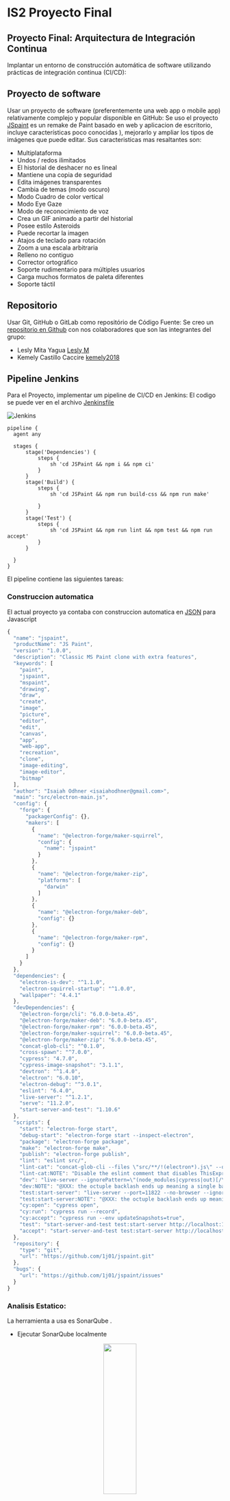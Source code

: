 # IS2 Proyecto Final
## Proyecto Final: Arquitectura de Integración Continua
Implantar un entorno de construcción automática de software utilizando prácticas de integración continua (CI/CD):

## Proyecto de software
Usar un proyecto de software (preferentemente una web app o mobile app) relativamente complejo y popular disponible en GitHub: Se uso el proyecto [JSpaint](https://github.com/1j01/jspaint) es un remake de Paint basado en web y aplicacion de escritorio, incluye características poco conocidas ), mejorarlo y ampliar los tipos de imágenes que puede editar. Sus caracteristicas mas resaltantes son:
- Multiplataforma
- Undos / redos ilimitados
- El historial de deshacer no es lineal
- Mantiene una copia de seguridad 
- Edita imágenes transparentes
- Cambia de temas (modo oscuro)
- Modo Cuadro de color vertical 
- Modo Eye Gaze
- Modo de reconocimiento de voz
- Crea un GIF animado a partir del historial
- Posee estilo Asteroids
- Puede recortar la imagen
- Atajos de teclado para rotación
- Zoom a una escala arbitraria
- Relleno no contiguo
- Corrector ortográfico
- Soporte rudimentario para múltiples usuarios
- Carga muchos formatos de paleta diferentes
- Soporte táctil
  

## Repositorio
Usar Git, GitHub o GitLab como repositório de Código Fuente: Se creo un [repositorio en Github](https://github.com/Leslym03/IS2Proyect) con nos colaboradores que son las integrantes del grupo:
- Lesly Mita Yagua [Lesly M](https://github.com/Leslym03)
- Kemely Castillo Caccire [kemely2018](https://github.com/kemely2018)


## Pipeline Jenkins
Para el Proyecto, implementar um pipeline de CI/CD en Jenkins: El codigo se puede ver en el archivo [Jenkinsfile](https://github.com/Leslym03/IS2Proyect/blob/main/JSPaint/Jenkinsfile) 

![Jenkins](https://github.com/Leslym03/IS2Proyect/blob/main/img/jenkins.png)

  ```
pipeline {
    agent any

    stages {
        stage('Dependencies') {
            steps {
                sh 'cd JSPaint && npm i && npm ci'
            }
        }
        stage('Build') {
            steps {
                sh 'cd JSPaint && npm run build-css && npm run make'
                
            }
        }
        stage('Test') {
            steps {
                sh 'cd JSPaint && npm run lint && npm test && npm run accept'
            }  
        }

    }
}
  ```
  El pipeline contiene las siguientes tareas:
  

### Construccion automatica
El actual proyecto ya contaba con construccion automatica en [JSON](https://github.com/Leslym03/IS2Proyect/blob/main/JSPaint/package.json) para Javascript
  
```javascript
{
  "name": "jspaint",
  "productName": "JS Paint",
  "version": "1.0.0",
  "description": "Classic MS Paint clone with extra features",
  "keywords": [
    "paint",
    "jspaint",
    "mspaint",
    "drawing",
    "draw",
    "create",
    "image",
    "picture",
    "editor",
    "edit",
    "canvas",
    "app",
    "web-app",
    "recreation",
    "clone",
    "image-editing",
    "image-editor",
    "bitmap"
  ],
  "author": "Isaiah Odhner <isaiahodhner@gmail.com>",
  "main": "src/electron-main.js",
  "config": {
    "forge": {
      "packagerConfig": {},
      "makers": [
        {
          "name": "@electron-forge/maker-squirrel",
          "config": {
            "name": "jspaint"
          }
        },
        {
          "name": "@electron-forge/maker-zip",
          "platforms": [
            "darwin"
          ]
        },
        {
          "name": "@electron-forge/maker-deb",
          "config": {}
        },
        {
          "name": "@electron-forge/maker-rpm",
          "config": {}
        }
      ]
    }
  },
  "dependencies": {
    "electron-is-dev": "^1.1.0",
    "electron-squirrel-startup": "^1.0.0",
    "wallpaper": "4.4.1"
  },
  "devDependencies": {
    "@electron-forge/cli": "6.0.0-beta.45",
    "@electron-forge/maker-deb": "6.0.0-beta.45",
    "@electron-forge/maker-rpm": "6.0.0-beta.45",
    "@electron-forge/maker-squirrel": "6.0.0-beta.45",
    "@electron-forge/maker-zip": "6.0.0-beta.45",
    "concat-glob-cli": "^0.1.0",
    "cross-spawn": "^7.0.0",
    "cypress": "4.7.0",
    "cypress-image-snapshot": "3.1.1",
    "devtron": "^1.4.0",
    "electron": "6.0.10",
    "electron-debug": "^3.0.1",
    "eslint": "6.4.0",
    "live-server": "^1.2.1",
    "serve": "11.2.0",
    "start-server-and-test": "1.10.6"
  },
  "scripts": {
    "start": "electron-forge start",
    "debug-start": "electron-forge start --inspect-electron",
    "package": "electron-forge package",
    "make": "electron-forge make",
    "publish": "electron-forge publish",
    "lint": "eslint src/",
    "lint-cat": "concat-glob-cli --files \"src/**/!(electron*).js\" --output concatenated-source.js && eslint --rule \"no-undef: error\" --rule \"no-unused-vars: error\" concatenated-source.js",
    "lint-cat:NOTE": "Disable the eslint comment that disables ThisExpression to use this.",
    "dev": "live-server --ignorePattern=\"(node_modules|cypress|out)[/\\\\\\\\]|package\\.json|cypress\\.json\"",
    "dev:NOTE": "@XXX: the octuple backlash ends up meaning a single backslash on Linux, two backslashes on Windows. In this case it's fine because it's in a regexp character class so the extra is redundant and doesn't cause an error.",
    "test:start-server": "live-server --port=11822 --no-browser --ignorePattern=\"(node_modules|cypress|out)[/\\\\\\\\]|package\\.json|cypress\\.json\"",
    "test:start-server:NOTE": "@XXX: the octuple backlash ends up meaning a single backslash on Linux, two backslashes on Windows. In this case it's fine because it's in a regexp character class so the extra is redundant and doesn't cause an error.",
    "cy:open": "cypress open",
    "cy:run": "cypress run --record",
    "cy:accept": "cypress run --env updateSnapshots=true",
    "test": "start-server-and-test test:start-server http://localhost:11822 cy:run",
    "accept": "start-server-and-test test:start-server http://localhost:11822 cy:accept"
  },
  "repository": {
    "type": "git",
    "url": "https://github.com/1j01/jspaint.git"
  },
  "bugs": {
    "url": "https://github.com/1j01/jspaint/issues"
  }
}
```
  
### Analisis Estatico: 
La herramienta a usa es SonarQube .
- Ejecutar SonarQube localmente
   </p>   
   <p align="center">
     <img width="40%" height="30%" src="https://github.com/Leslym03/IS2Proyect/blob/main/img/a.PNG">
   </p> 
- Ejecutar SonarScanner
- Cree un archivo de configuración en el directorio raíz del proyecto: 
 [sonar-project.properties](https://github.com/Leslym03/IS2Proyect/blob/main/JSPaint/sonar-project.properties)
 ```
 # must be unique in a given SonarQube instance
 sonar.projectKey=JSPaint
 # --- optional properties ---
 # defaults to project key
 #sonar.projectName=JSPaint
 # defaults to 'not provided'
 #sonar.projectVersion=1.0

 # Path is relative to the sonar-project.properties file. Defaults to .
 sonar.sources=.
 sonar.exclusions=*.gitignore, *.git

 # Encoding of the source code. Default is default system encoding

 #sonar.sourceEncoding=UTF-8
 ```
- Ejecute el siguiente comando desde el directorio base del proyecto para iniciar el análisis: ```sonar-scanner.bat```
 </p>   
 <p align="center">
    <img width="50%" height="30%" src="https://github.com/Leslym03/IS2Proyect/blob/main/img/b.PNG">
 </p> 
 </p>   
 <p align="center">
    <img width="50%" height="30%" src="https://github.com/Leslym03/IS2Proyect/blob/main/img/c.PNG">
 </p>          

- Visualizar resultados de SonarScanner en SonarQube: en este [PDF](https://drive.google.com/file/d/1Y6Zu-l-tHfvnWwEoWcqtWyengG05MMyT/view?usp=sharing)<br/>  
http://localhost:9000
</p>   
<p align="center">
 <img width="60%" height="50%" src="https://github.com/Leslym03/IS2Proyect/blob/main/img/d.PNG">
</p> 
  
  
### Pruebas Unitarias y Pruebas Funcionales
Para realizar las pruebas tanto unitarias como funcionales se utilizo la herramienta **Cypress** ya que es un framework incluye librerías de aserciones, de mocks y pruebas e2e automáticas sin utilizar Selenium. Detrás de Cypress se ejecuta un proceso Node que constantemente se comunica, sincroniza y ejecuta tareas, teniendo acceso tanto a la parte front como a la parte back de la aplicación y respondiendo a los eventos en tiempo real.

Primero se identifico los casos de prueba, los cuales se encuentra en un [Excel](https://docs.google.com/spreadsheets/d/1eWlFOBNvzTJae3vXMyRuuX7Wi5z7oQF6J-DPbBsw-vE/edit?usp=sharing) en el cual se dividen en las secciones:

#### Tool test
En donde se probaran las herramientas Brush Tool, Ellipse Tool, Eraser Tool, Line Tool, Pencil Tool, Rectangle Tool y Rounded Rectangle Tool, las [imagenes](https://github.com/Leslym03/IS2Proyect/tree/main/JSPaint/cypress/snapshots/tool-tests.spec.js) de las pruebas de Tool test. 

![Test1](https://github.com/Leslym03/IS2Proyect/blob/main/img/test1.png)

```javascript
/// <reference types="Cypress" />

context('tool tests', () => {
	const roundedToolsCompareOptions = {
		failureThreshold: 13,
		failureThresholdType: 'pixel'
	};
	let before_first_real_test = true;
	it(`(fake test for setup)`, () => {
		cy.visit('/')
		cy.setResolution([800, 500]);
		cy.window().should('have.property', 'colors'); 
		before_first_real_test = false;
	});
	beforeEach(() => {
		if (before_first_real_test) return;
		cy.window().then({timeout: 60000}, async (win)=> {
			win.colors.foreground = "#000";
			win.colors.background = "#fff";
			win.brush_shape = win.default_brush_shape;
			win.brush_size = win.default_brush_size
			win.eraser_size = win.default_eraser_size;
			win.airbrush_size = win.default_airbrush_size;
			win.pencil_size = win.default_pencil_size;
			win.stroke_size = win.default_stroke_size;
			win.clear();
		});
	});

	const simulateGesture = (win, {start, end, shift, shiftToggleChance=0.01, secondary, secondaryToggleChance, target}) => {
		target = target || win.$(".main-canvas")[0];
		let startWithinRect = target.getBoundingClientRect();
		let canvasAreaRect = win.$(".canvas-area")[0].getBoundingClientRect();
	
		let startMinX = Math.max(startWithinRect.left, canvasAreaRect.left);
		let startMaxX = Math.min(startWithinRect.right, canvasAreaRect.right);
		let startMinY = Math.max(startWithinRect.top, canvasAreaRect.top);
		let startMaxY = Math.min(startWithinRect.bottom, canvasAreaRect.bottom);
		let startPointX = startMinX + start.x * (startMaxX - startMinX);
		let startPointY = startMinY + start.y * (startMaxY - startMinY);
		let endPointX = startMinX + end.x * (startMaxX - startMinX);
		let endPointY = startMinY + end.y * (startMaxY - startMinY);
	
		const $cursor = win.$(`<img src="images/cursors/default.png" class="user-cursor"/>`);
		$cursor.css({
			position: "absolute",
			left: 0,
			top: 0,
			opacity: 0,
			zIndex: 5, // @#: z-index
			pointerEvents: "none",
			transition: "opacity 0.5s",
		});
		$cursor.appendTo(".jspaint");
		let triggerMouseEvent = (type, point) => {
			
			const clientX = point.x;
			const clientY = point.y;

			const do_nothing = false;
			$cursor.css({
				display: "block",
				position: "absolute",
				left: clientX,
				top: clientY,
				opacity: do_nothing ? 0.5 : 1,
			});
			if (do_nothing) {
				return;
			}
	
			let event = new win.$.Event(type, {
				view: window,
				bubbles: true,
				cancelable: true,
				clientX,
				clientY,
				screenX: clientX,
				screenY: clientY,
				offsetX: point.x,
				offsetY: point.y,
				button: secondary ? 2 : 0,
				buttons: secondary ? 2 : 1,
				shiftKey: shift,
			});
			win.$(target).trigger(event);
		};
	
		let t = 0;
		const stepsInGesture = 3;
		let pointForTime = (t) => {
			return {
				x: startPointX + (endPointX - startPointX) * t,
				y: startPointY + (endPointY - startPointY) * Math.pow(t, 0.3),
			};
		};
		
		return new Promise((resolve)=> {
			triggerMouseEvent("pointerenter", pointForTime(t)); // so dynamic cursors follow the simulation cursor
			triggerMouseEvent("pointerdown", pointForTime(t));
			let move = () => {
				t += 1 / stepsInGesture;
				if (t > 1) {
					triggerMouseEvent("pointerup", pointForTime(t));
					
					$cursor.remove();
		
					resolve();
				} else {
					triggerMouseEvent("pointermove", pointForTime(t));
					/*gestureTimeoutID =*/ setTimeout(move, 10);
				}
			};
			triggerMouseEvent("pointerleave", pointForTime(t));
			move();
		});
	};

	it(`eraser tool`, () => {
		cy.get(`.tool[title='Eraser/Color Eraser']`).click();
		cy.window().then({timeout: 60000}, async (win)=> {
			for (let row=0; row<4; row++) {
				const secondary = !!(row % 2);
				const increaseSize = row >= 2;
				let $options = win.$(`.chooser > *`);
				for (let o=0; o<$options.length; o++) {
					$options[o].click();
					if (increaseSize) {
						for (let i = 0; i < 5; i++) {
							win.$('body').trigger(new win.$.Event("keydown", {key: "NumpadPlus", keyCode: 107, which: 107}));
						}
					}
					win.colors.background = "#f0f";
					const start = {x: 0.05 + o*0.05, y: 0.1 + 0.1*row};
					const end = {x: start.x + 0.04, y: start.y + 0.04};
					await simulateGesture(win, {shift: false, secondary: false, start, end});
					if (secondary) {
						win.colors.background = "#ff0";
						win.colors.foreground = "#f0f";
						const start = {x: 0.04 + o*0.05, y: 0.11 + 0.1*row};
						const end = {x: start.x + 0.03, y: start.y + 0.02};
						await simulateGesture(win, {shift: false, secondary: true, start, end});
					}
				}
			}
		});
		cy.get(".main-canvas").matchImageSnapshot();
	});

	["Brush", "Pencil", "Rectangle", "Rounded Rectangle", "Ellipse", "Line"].forEach((toolName)=> {
		it(`${toolName.toLowerCase()} tool`, () => {
			cy.get(`.tool[title='${toolName}']`).click();
			cy.get(".swatch:nth-child(22)").rightclick();
			cy.window().then({timeout: 60000}, async (win)=> {
				for (let row=0; row<4; row++) {
					const secondary = !!(row % 2);
					const increaseSize = row >= 2;
					let $options = win.$(`.chooser > *`);
					if ($options.length === 0) {
						$options = win.$("<dummy>");
					}
					for (let o=0; o<$options.length; o++) {
						$options[o].click();
						if (increaseSize && (o === 0 || toolName==="Brush" || toolName==="Line")) {
							for (let i = 0; i < 5; i++) {
								win.$('body').trigger(new win.$.Event("keydown", {key: "NumpadPlus", keyCode: 107, which: 107}));
							}
						}
						const start = {x: 0.05 + o*0.05, y: 0.1 + 0.1*row};
						const end = {x: start.x + 0.04, y: start.y + 0.04};
						await simulateGesture(win, {shift: false, secondary: !!secondary, start, end});
					}
				}
			});
			cy.get(".main-canvas").matchImageSnapshot(toolName.match(/Rounded Rectangle|Ellipse/) ? roundedToolsCompareOptions : undefined);
		});
	});
});
```

#### Visual test
En donde se probaran las vistas al momento una accion dentro de la aplicacion. Las [imagenes](https://github.com/Leslym03/IS2Proyect/tree/main/JSPaint/cypress/snapshots/visual-tests.spec.js) de las pruebas de Visual test. 

![Test2](https://github.com/Leslym03/IS2Proyect/blob/main/img/test2.png)

```javascript
/// <reference types="Cypress" />

context('visual tests', () => {

	const withTextCompareOptions = {
		failureThreshold: 0.05,
		failureThresholdType: 'percent' // not actually percent - fraction
	};
	const withMuchTextCompareOptions = {
		failureThreshold: 0.08,
		failureThresholdType: 'percent' // not actually percent - fraction
	};
	const toolboxCompareOptions = {
		failureThreshold: 40,
		failureThresholdType: 'pixel'
	};

	const selectTheme = (themeName) => {
		cy.contains(".menu-button", "Extras").click();
		cy.contains(".menu-item", "Theme").click();
		cy.contains(".menu-item", themeName).click();
		cy.get(".status-text").click(); // close menu (@TODO: menus should probably always be closed when you select a menu item)
		cy.wait(1000); // give a bit of time for theme to load
	};
```

- **Selection**: Realiza pruebas al momento de seleccionar una herramienta como brush, select, magnifier, airbrush, eraser, line y rectangle

```javascript

	it('main screenshot', () => {
		cy.visit('/');
		cy.setResolution([760, 490]);
		cy.window().should('have.property', 'get_tool_by_name'); // wait for app to be loaded
		cy.matchImageSnapshot(withTextCompareOptions);
	});

	it('brush selected', () => {
		cy.get('.tool[title="Brush"]').click();
		cy.get('.Tools-component').matchImageSnapshot(toolboxCompareOptions);
	});
	it('select selected', () => {
		cy.get('.tool[title="Select"]').click();
		cy.get('.Tools-component').matchImageSnapshot(toolboxCompareOptions);
	});
	it('magnifier selected', () => {
		cy.get('.tool[title="Magnifier"]').click();
		cy.get('.Tools-component').matchImageSnapshot(toolboxCompareOptions);
	});
	it('airbrush selected', () => {
		cy.get('.tool[title="Airbrush"]').click();
		cy.get('.Tools-component').matchImageSnapshot(toolboxCompareOptions);
	});
	it('eraser selected', () => {
		cy.get('.tool[title="Eraser/Color Eraser"]').click();
		cy.get('.Tools-component').matchImageSnapshot(toolboxCompareOptions);
	});
	it('line selected', () => {
		cy.get('.tool[title="Line"]').click();
		cy.get('.Tools-component').matchImageSnapshot(toolboxCompareOptions);
	});
	it('rectangle selected', () => {
		cy.get('.tool[title="Rectangle"]').click();
		cy.get('.Tools-component').matchImageSnapshot(toolboxCompareOptions);
	});
```

- **Window**: Realiza pruebas sobre las ventanas emergentas al seleccionar algun objeto de menu.
  
  
```javascript
beforeEach(()=> {
		if (Cypress.$('.window:visible')[0]) {
			cy.get('.window:visible .window-close-button').click();
			cy.get('.window').should('not.be.visible');
		}
	});

	it('image attributes window', () => {
		cy.get('body').type('{ctrl}e');
		cy.get('.window:visible').matchImageSnapshot(withMuchTextCompareOptions);
	});

	it('flip and rotate window', () => {
		// @TODO: make menus more testable, with IDs
		cy.get('.menus > .menu-container:nth-child(4) > .menu-button > .menu-hotkey').click();
		cy.get('.menus > .menu-container:nth-child(4) > .menu-popup > table > tr:nth-child(1)').click();
		cy.get('.window:visible').matchImageSnapshot(withMuchTextCompareOptions);
	});

	it('stretch and skew window', () => {
		// @TODO: make menus more testable, with IDs
		cy.get('.menus > .menu-container:nth-child(4) > .menu-button > .menu-hotkey').click();
		cy.get('.menus > .menu-container:nth-child(4) > .menu-popup > table > tr:nth-child(2)').click();
		// @TODO: wait for images to load and include images?
		cy.get('.window:visible').matchImageSnapshot(Object.assign({}, withTextCompareOptions, { blackout: ["img"] }));
	});

	it('help window', () => {
		// @TODO: make menus more testable, with IDs
		cy.get('.menus > .menu-container:nth-child(6) > .menu-button > .menu-hotkey').click();
		cy.get('.menus > .menu-container:nth-child(6) > .menu-popup > table > tr:nth-child(1)').click();
		cy.get('.window:visible .folder', {timeout: 10000}); // wait for sidebar contents to load
		// @TODO: wait for iframe to load
		cy.get('.window:visible').matchImageSnapshot(Object.assign({}, withTextCompareOptions, { blackout: ["iframe"] }));
	});

	it('about window', () => {
		// @TODO: make menus more testable, with IDs
		cy.get('.menus > .menu-container:nth-child(6) > .menu-button > .menu-hotkey').click();
		cy.get('.menus > .menu-container:nth-child(6) > .menu-popup > table > tr:nth-child(3)').click();
		cy.get('.window:visible').matchImageSnapshot(Object.assign({}, withMuchTextCompareOptions, { blackout: ["img", "#maybe-outdated-line"] }));
	});
```

- **Mode and Theme**: Realiza pruebas sobre un tema o modo dentro de la aplicacion como modern o winter.
  
```javascript
it('eye gaze mode', () => {
		cy.get('.tool[title="Select"]').click();
		cy.contains(".menu-button", "Extras").click();
		cy.contains(".menu-item", "Eye Gaze Mode").click();
		cy.wait(100);
		// cy.contains(".menu-button", "View").click();
		// cy.get("body").trigger("pointermove", { clientX: 200, clientY: 150 });
		cy.get(".status-text").click();
		cy.wait(100);
		cy.matchImageSnapshot(withTextCompareOptions);
	});

	it('modern theme eye gaze mode', () => {
		selectTheme("Modern");
		// cy.contains(".menu-button", "View").click();
		// cy.get("body").trigger("pointermove", { clientX: 200, clientY: 150 });
		cy.wait(100);
		cy.matchImageSnapshot(withTextCompareOptions);
	});

	it('modern theme', () => {
		cy.contains(".menu-button", "Extras").click();
		cy.contains(".menu-item", "Eye Gaze Mode").click();
		cy.wait(100);
		// cy.contains(".menu-button", "View").click();
		// cy.get("body").trigger("pointermove", { clientX: 200, clientY: 150 });
		cy.get(".status-text").click();
		cy.wait(100);
		cy.matchImageSnapshot(withTextCompareOptions);
	});

	const test_edit_colors_dialog = (expand=true) => {
		cy.contains(".menu-button", "Colors").click();
		cy.contains(".menu-item", "Edit Colors").click();
		cy.wait(100);
		if (expand) {
			cy.contains("button", "Define Custom Colors >>").click();
		}
		cy.get('.window:visible').matchImageSnapshot(Object.assign({}, withTextCompareOptions));
	};
	it('modern theme edit colors dialog (expanded)', test_edit_colors_dialog);

	it('winter theme', () => {
		selectTheme("Winter");
		// cy.contains(".menu-button", "View").click();
		// cy.get("body").trigger("pointermove", { clientX: 200, clientY: 150 });
		cy.wait(100);
		cy.matchImageSnapshot(withTextCompareOptions);
	});

	it('winter theme edit colors dialog (expanded)', test_edit_colors_dialog);

	it('winter theme vertical color box', () => {
		cy.wait(500);
		cy.contains(".menu-button", "Extras").click();
		cy.contains(".menu-item", "Vertical Color Box").click();
		cy.wait(500);
		cy.get(".status-text").click();
		cy.wait(100);
		cy.matchImageSnapshot(withTextCompareOptions);
	});

	it('classic theme vertical color box', () => {
		selectTheme("Classic");
		cy.matchImageSnapshot(withTextCompareOptions);
	});

	it('classic theme edit colors dialog', ()=> {
		test_edit_colors_dialog(false);
	});

	it('modern theme vertical color box', () => {
		selectTheme("Modern");
		cy.matchImageSnapshot(withTextCompareOptions);
	});

});

```

### Resultados de Pruebas

Se ejecuto el codigo de pruebas unitarias y funcionales presentado anteriormente, donde los resultados se mostraran a travez de las siguientes capturas de pantalla que se tomo a la consola.

![consola1](https://github.com/Leslym03/IS2Proyect/blob/main/img/consola1.png)
![consola2](https://github.com/Leslym03/IS2Proyect/blob/main/img/consola2.png)
![consola3](https://github.com/Leslym03/IS2Proyect/blob/main/img/consola3.png)
![consola4](https://github.com/Leslym03/IS2Proyect/blob/main/img/consola4.png)
![consola5](https://github.com/Leslym03/IS2Proyect/blob/main/img/consola5.png)
![consola6](https://github.com/Leslym03/IS2Proyect/blob/main/img/consola6.png)
  

